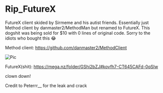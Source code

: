 # Rip_FutureX
FutureX client skided by Sirmeme and his autist friends. Essentially just Method client by danmaster2/MethodMan but renamed to FutureX. This dogshit was being sold for $10 with 0 lines of original code. Sorry to the idiots who bought this 😂

Method client:
https://github.com/danmaster2/MethodClient

![Pic](https://media.discordapp.net/attachments/738013323995381852/843501476160602162/5EDCBE82-2BF7-41AE-82E1-92C95ED258D4.jpeg?width=1614&height=1030)

FutureX(shit):
https://mega.nz/folder/GShi2bZJ#kovfh7-CT645CAFd-0qSIw


clown down!


Credit to Peterrr__ for the leak and crack

